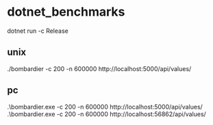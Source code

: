 ﻿# dotnet_benchmarks

dotnet run -c Release

## unix

./bombardier -c 200 -n 600000 http://localhost:5000/api/values/

## pc

.\bombardier.exe -c 200 -n 600000 http://localhost:5000/api/values/
.\bombardier.exe -c 200 -n 600000 http://localhost:56862/api/values/
